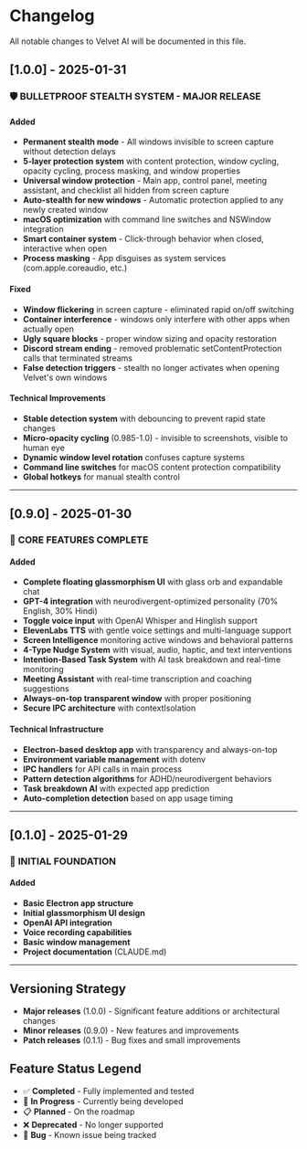 # Changelog

All notable changes to Velvet AI will be documented in this file.

## [1.0.0] - 2025-01-31

### 🛡️ **BULLETPROOF STEALTH SYSTEM - MAJOR RELEASE**

#### Added
- **Permanent stealth mode** - All windows invisible to screen capture without detection delays
- **5-layer protection system** with content protection, window cycling, opacity cycling, process masking, and window properties
- **Universal window protection** - Main app, control panel, meeting assistant, and checklist all hidden from screen capture
- **Auto-stealth for new windows** - Automatic protection applied to any newly created window
- **macOS optimization** with command line switches and NSWindow integration
- **Smart container system** - Click-through behavior when closed, interactive when open
- **Process masking** - App disguises as system services (com.apple.coreaudio, etc.)

#### Fixed
- **Window flickering** in screen capture - eliminated rapid on/off switching
- **Container interference** - windows only interfere with other apps when actually open
- **Ugly square blocks** - proper window sizing and opacity restoration
- **Discord stream ending** - removed problematic setContentProtection calls that terminated streams
- **False detection triggers** - stealth no longer activates when opening Velvet's own windows

#### Technical Improvements
- **Stable detection system** with debouncing to prevent rapid state changes
- **Micro-opacity cycling** (0.985-1.0) - invisible to screenshots, visible to human eye
- **Dynamic window level rotation** confuses capture systems
- **Command line switches** for macOS content protection compatibility
- **Global hotkeys** for manual stealth control

---

## [0.9.0] - 2025-01-30

### 🎯 **CORE FEATURES COMPLETE**

#### Added
- **Complete floating glassmorphism UI** with glass orb and expandable chat
- **GPT-4 integration** with neurodivergent-optimized personality (70% English, 30% Hindi)
- **Toggle voice input** with OpenAI Whisper and Hinglish support
- **ElevenLabs TTS** with gentle voice settings and multi-language support
- **Screen Intelligence** monitoring active windows and behavioral patterns
- **4-Type Nudge System** with visual, audio, haptic, and text interventions
- **Intention-Based Task System** with AI task breakdown and real-time monitoring
- **Meeting Assistant** with real-time transcription and coaching suggestions
- **Always-on-top transparent window** with proper positioning
- **Secure IPC architecture** with contextIsolation

#### Technical Infrastructure
- **Electron-based desktop app** with transparency and always-on-top
- **Environment variable management** with dotenv
- **IPC handlers** for API calls in main process
- **Pattern detection algorithms** for ADHD/neurodivergent behaviors
- **Task breakdown AI** with expected app prediction
- **Auto-completion detection** based on app usage timing

---

## [0.1.0] - 2025-01-29

### 🌱 **INITIAL FOUNDATION**

#### Added
- **Basic Electron app structure**
- **Initial glassmorphism UI design**
- **OpenAI API integration**
- **Voice recording capabilities**
- **Basic window management**
- **Project documentation** (CLAUDE.md)

---

## Versioning Strategy

- **Major releases** (1.0.0) - Significant feature additions or architectural changes
- **Minor releases** (0.9.0) - New features and improvements
- **Patch releases** (0.1.1) - Bug fixes and small improvements

## Feature Status Legend

- ✅ **Completed** - Fully implemented and tested
- 🚧 **In Progress** - Currently being developed
- 📋 **Planned** - On the roadmap
- ❌ **Deprecated** - No longer supported
- 🐛 **Bug** - Known issue being tracked